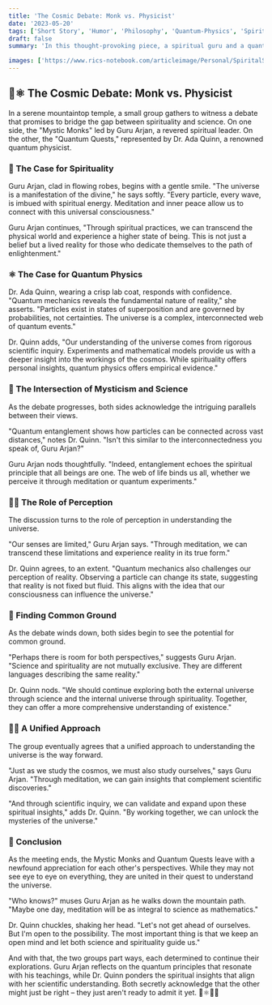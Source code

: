 ```yaml
---
title: 'The Cosmic Debate: Monk vs. Physicist'
date: '2023-05-20'
tags: ['Short Story', 'Humor', 'Philosophy', 'Quantum-Physics', 'Spirituality', 'life-lessons']
draft: false
summary: 'In this thought-provoking piece, a spiritual guru and a quantum physicist engage in a heated debate about the nature of the universe. Will they find common ground, or will their perspectives remain worlds apart?'

images: ['https://www.rics-notebook.com/articleimage/Personal/SpiritalScientist.png']
---
```


## 🌌⚛️ The Cosmic Debate: Monk vs. Physicist

In a serene mountaintop temple, a small group gathers to witness a debate that promises to bridge the gap between spirituality and science. On one side, the "Mystic Monks" led by Guru Arjan, a revered spiritual leader. On the other, the "Quantum Quests," represented by Dr. Ada Quinn, a renowned quantum physicist.

### 🌟 The Case for Spirituality

Guru Arjan, clad in flowing robes, begins with a gentle smile. "The universe is a manifestation of the divine," he says softly. "Every particle, every wave, is imbued with spiritual energy. Meditation and inner peace allow us to connect with this universal consciousness."

Guru Arjan continues, "Through spiritual practices, we can transcend the physical world and experience a higher state of being. This is not just a belief but a lived reality for those who dedicate themselves to the path of enlightenment."

### ⚛️ The Case for Quantum Physics

Dr. Ada Quinn, wearing a crisp lab coat, responds with confidence. "Quantum mechanics reveals the fundamental nature of reality," she asserts. "Particles exist in states of superposition and are governed by probabilities, not certainties. The universe is a complex, interconnected web of quantum events."

Dr. Quinn adds, "Our understanding of the universe comes from rigorous scientific inquiry. Experiments and mathematical models provide us with a deeper insight into the workings of the cosmos. While spirituality offers personal insights, quantum physics offers empirical evidence."

### 🌌 The Intersection of Mysticism and Science

As the debate progresses, both sides acknowledge the intriguing parallels between their views.

"Quantum entanglement shows how particles can be connected across vast distances," notes Dr. Quinn. "Isn't this similar to the interconnectedness you speak of, Guru Arjan?"

Guru Arjan nods thoughtfully. "Indeed, entanglement echoes the spiritual principle that all beings are one. The web of life binds us all, whether we perceive it through meditation or quantum experiments."

### 🧘‍♂️ The Role of Perception

The discussion turns to the role of perception in understanding the universe.

"Our senses are limited," Guru Arjan says. "Through meditation, we can transcend these limitations and experience reality in its true form."

Dr. Quinn agrees, to an extent. "Quantum mechanics also challenges our perception of reality. Observing a particle can change its state, suggesting that reality is not fixed but fluid. This aligns with the idea that our consciousness can influence the universe."

### 🌿 Finding Common Ground

As the debate winds down, both sides begin to see the potential for common ground.

"Perhaps there is room for both perspectives," suggests Guru Arjan. "Science and spirituality are not mutually exclusive. They are different languages describing the same reality."

Dr. Quinn nods. "We should continue exploring both the external universe through science and the internal universe through spirituality. Together, they can offer a more comprehensive understanding of existence."

### 🧘‍♀️ A Unified Approach

The group eventually agrees that a unified approach to understanding the universe is the way forward.

"Just as we study the cosmos, we must also study ourselves," says Guru Arjan. "Through meditation, we can gain insights that complement scientific discoveries."

"And through scientific inquiry, we can validate and expand upon these spiritual insights," adds Dr. Quinn. "By working together, we can unlock the mysteries of the universe."

### 🤔 Conclusion

As the meeting ends, the Mystic Monks and Quantum Quests leave with a newfound appreciation for each other's perspectives. While they may not see eye to eye on everything, they are united in their quest to understand the universe.

"Who knows?" muses Guru Arjan as he walks down the mountain path. "Maybe one day, meditation will be as integral to science as mathematics."

Dr. Quinn chuckles, shaking her head. "Let's not get ahead of ourselves. But I'm open to the possibility. The most important thing is that we keep an open mind and let both science and spirituality guide us."

And with that, the two groups part ways, each determined to continue their explorations. Guru Arjan reflects on the quantum principles that resonate with his teachings, while Dr. Quinn ponders the spiritual insights that align with her scientific understanding. Both secretly acknowledge that the other might just be right – they just aren't ready to admit it yet. 🌌⚛️🧘‍♂️
